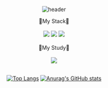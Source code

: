 <div align="center">
  
![header](https://capsule-render.vercel.app/api?type=Waving&height=200&text=Welcome&fontColor=FFFFFF&fontAlignY=40&desc=Mincheol's%20github&descAlign=70)
</div>
<div align="center">
  🔎My Stack🔎
  </br>
  </br>
  <img src="https://img.shields.io/badge/html5-E34F26?style=for-the-badge&logo=html5&logoColor=white">
  <img src="https://img.shields.io/badge/css-1572B6?style=for-the-badge&logo=css3&logoColor=white"> 
  <img src="https://img.shields.io/badge/javascript-F7DF1E?style=for-the-badge&logo=javascript&logoColor=black">
  </br>
  </br>
  📖My Study📖
  </br>
  </br>
  <a href="https://www.notion.so/b7a4305a38e445c794033365214cc5c2?pvs=4"><img src="https://img.shields.io/badge/Notion-000000?style=for-the-badge&logo=Notion&logoColor=white"></a>
</div>
<br>
<div align="center">
  
  [![Top Langs](https://github-readme-stats.vercel.app/api/top-langs/?username=JMC816)](https://github.com/JMC816/github-readme-stats) [![Anurag's GitHub stats](https://github-readme-stats.vercel.app/api?username=JMC816)](https://github.com/JMC816/github-readme-stats)
</div>
</div>

